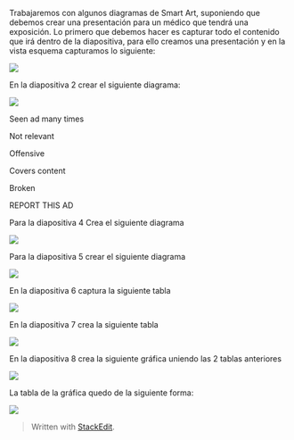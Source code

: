 Trabajaremos con algunos diagramas de Smart Art, suponiendo que debemos crear una presentación para un médico que tendrá una exposición. Lo primero que debemos hacer es capturar todo el contenido que irá dentro de la diapositiva, para ello creamos una presentación y en la vista esquema capturamos lo siguiente:  

![](https://instructorricardop.files.wordpress.com/2016/01/011416_1704_practica8sm1.png?w=529)  

En la diapositiva 2 crear el siguiente diagrama:  

![](https://instructorricardop.files.wordpress.com/2016/01/011416_1704_practica8sm2.png?w=529)  

Seen ad many times

Not relevant

Offensive

Covers content

Broken

REPORT THIS AD

Para la diapositiva 4 Crea el siguiente diagrama  

![](https://instructorricardop.files.wordpress.com/2016/01/011416_1704_practica8sm3.png?w=529)  

Para la diapositiva 5 crear el siguiente diagrama  

![](https://instructorricardop.files.wordpress.com/2016/01/011416_1704_practica8sm4.png?w=529)  

En la diapositiva 6 captura la siguiente tabla  

![](https://instructorricardop.files.wordpress.com/2016/01/011416_1704_practica8sm5.png?w=529)  

En la diapositiva 7 crea la siguiente tabla  

![](https://instructorricardop.files.wordpress.com/2016/01/011416_1704_practica8sm6.png?w=529)  

En la diapositiva 8 crea la siguiente gráfica uniendo las 2 tablas anteriores  

![](https://instructorricardop.files.wordpress.com/2016/01/011416_1704_practica8sm7.png?w=529)  

La tabla de la gráfica quedo de la siguiente forma:  

![](https://instructorricardop.files.wordpress.com/2016/01/011416_1704_practica8sm8.png?w=529)


> Written with [StackEdit](https://stackedit.io/).
<!--stackedit_data:
eyJoaXN0b3J5IjpbMTI1NTg2Mzk3N119
-->